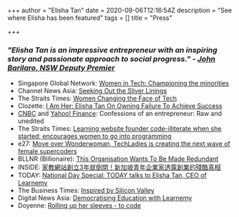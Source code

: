 +++
author = "Elisha Tan"
date = 2020-09-06T12:16:54Z
description = "See where Elisha has been featured"
tags = []
title = "Press"

+++
### **_"Elisha Tan is an impressive entrepreneur with an inspiring story and passionate approach to social progress." -_** [**_John Barilaro, NSW Deputy Premier_**](https://www.itwire.com/education/85121-singapore-female-tech-leader-to-speak-at-nsw-events.html)

* Singapore Global Network: [Women in Tech: Championing the minorities](https://singaporeglobalnetwork.gov.sg/stories/tech/women-in-tech-championing-the-minorities/)
* Channel News Asia: [Seeking Out the Sliver Linings](https://www.channelnewsasia.com/news/brandstudio/singaporeyouthaward/champions/elisha-tan)
* The Straits Times: [Women Changing the Face of Tech](https://www.straitstimes.com/tech/women-changing-the-face-of-tech)
* Clozette: [I Am Her: Elisha Tan On Owning Failure To Achieve Success](https://www.clozette.co/article/i-am-her-techladies-elisha-tan-interview-5484)
* [CNBC](http://www.cnbc.com/id/102700330) and [Yahoo! Finance](https://sg.finance.yahoo.com/news/confessions-entrepreneur-041135577.html): Confessions of an entrepreneur: Raw and unedited
* The Straits Times: [Learning website founder code-illiterate when she started; encourages women to go into programming](https://www.straitstimes.com/tech/learning-website-founder-was-code-illiterate)
* e27: [Move over Wonderwoman, TechLadies is creating the next wave of female supercoders](https://sg.news.yahoo.com/move-over-wonderwoman-techladies-creating-next-wave-female-091919850.html)
* BLLNR (Billionaire): [This Organisation Wants To Be Made Redundant](http://www.bllnr.sg/leadership/this-organisation-wants-to-be-made-redundant)
* INSIDE: [家教網站創立3年就倒閉！新加坡青年企業家透露創業的殘酷真相](http://www.inside.com.tw/2015/05/23/fup-nights)
* TODAY: [National Day Special: TODAY talks to Elisha Tan, CEO of Learnemy](http://www.todayonline.com/videos/today-talks-elisha-tan-ceo-learnemy)
* The Business Times: [Inspired by Silicon Valley](http://www.towkayzone.com.sg/content/491-Inspired-by-Silicon-Valley#.VWiYH1yqqko)
* Digital News Asia: [Democratising Education with Learnemy](https://www.digitalnewsasia.com/sizzle-fizzle/democratising-education-with-learnemy)
* Doyenne: [Rolling up her sleeves - to code](http://doyenne.sg/rolling-sleeves-code/?doing_wp_cron=1489250105.7827639579772949218750)